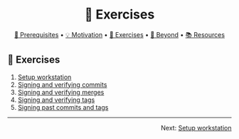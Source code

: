 <h1 align="center">&#127890; Exercises</h1>

<p align="center">
  <a href="/README.md#mega-prerequisites">&#128227; Prerequisites</a> •  
  <a href="/motivation.md">&#128161; Motivation</a> •  
  <a href="/README.md#schoolsatchel-exercises">&#127890; Exercises</a> •  
  <a href="/README.md#rocket-beyond">&#129300; Beyond</a> •  
  <a href="/README.md#books-resources">&#128218; Resources</a>
</p>

## :school_satchel: Exercises 

1. [Setup workstation](01-setup-workstation.md)
1. [Signing and verifying commits](02-sign-verify-commits.md)
1. [Signing and verifying merges](03-sign-verify-merges.md)
1. [Signing and verifying tags](04-sign-verify-tags.md)
1. [Signing past commits and tags](05-sign-past-commits-tags.md)

<hr />
<p align="right">
  Next: <a href="01-setup-workstation.md">Setup workstation</a>
</p>
